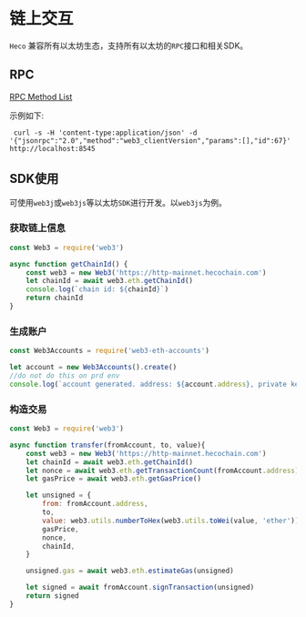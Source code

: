 # 链上交互
`Heco` 兼容所有以太坊生态，支持所有以太坊的`RPC`接口和相关SDK。

## RPC
[RPC Method List](https://eth.wiki/json-rpc/api)

示例如下:
```
 curl -s -H 'content-type:application/json' -d '{"jsonrpc":"2.0","method":"web3_clientVersion","params":[],"id":67}' http://localhost:8545
```

## SDK使用
可使用`web3j`或`web3js`等以太坊`SDK`进行开发。以`web3js`为例。

### 获取链上信息
```JavaScript
const Web3 = require('web3')

async function getChainId() {
    const web3 = new Web3('https://http-mainnet.hecochain.com')
    let chainId = await web3.eth.getChainId()
    console.log(`chain id: ${chainId}`)
    return chainId
}
```

### 生成账户
```JavaScript
const Web3Accounts = require('web3-eth-accounts')

let account = new Web3Accounts().create()
//do not do this on prd env
console.log(`account generated. address: ${account.address}, private key: ${account.privateKey}`)
```

### 构造交易
```JavaScript
const Web3 = require('web3')

async function transfer(fromAccount, to, value){
    const web3 = new Web3('https://http-mainnet.hecochain.com')
    let chainId = await web3.eth.getChainId()
    let nonce = await web3.eth.getTransactionCount(fromAccount.address)
    let gasPrice = await web3.eth.getGasPrice()

    let unsigned = {
        from: fromAccount.address,
        to,
        value: web3.utils.numberToHex(web3.utils.toWei(value, 'ether')),
        gasPrice,
        nonce,
        chainId,
    }

    unsigned.gas = await web3.eth.estimateGas(unsigned)

    let signed = await fromAccount.signTransaction(unsigned)
    return signed
}
```